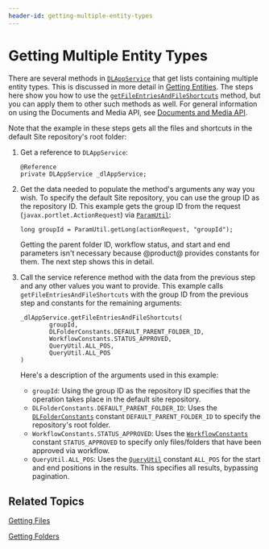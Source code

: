 ```yaml
---
header-id: getting-multiple-entity-types
---
```


# Getting Multiple Entity Types

There are several methods in 
[`DLAppService`](@platform-ref@/7.2-latest/javadocs/portal-kernel/com/liferay/document/library/kernel/service/DLAppService.html) 
that get lists containing multiple entity types. This is discussed in more 
detail in 
[Getting Entities](/developer/frameworks/-/knowledge_base/7-2/getting-entities). 
The steps here show you how to use the 
[`getFileEntriesAndFileShortcuts`](@platform-ref@/7.2-latest/javadocs/portal-kernel/com/liferay/document/library/kernel/service/DLAppService.html#getFileEntriesAndFileShortcuts-long-long-int-int-int-) 
method, but you can apply them to other such methods as well. 
For general information on using the Documents and Media API, see 
[Documents and Media API](/developer/frameworks/-/knowledge_base/7-2/documents-and-media-api). 

Note that the example in these steps gets all the files and shortcuts in the 
default Site repository's root folder: 

1.  Get a reference to `DLAppService`: 

        @Reference
        private DLAppService _dlAppService;

2.  Get the data needed to populate the method's arguments any way you wish. To
    specify the default Site repository, you can use the group ID as the
    repository ID. This example gets the group ID from the request 
    (`javax.portlet.ActionRequest`) via 
    [`ParamUtil`](@platform-ref@/7.2-latest/javadocs/portal-kernel/com/liferay/portal/kernel/util/ParamUtil.html): 

        long groupId = ParamUtil.getLong(actionRequest, "groupId");

    Getting the parent folder ID, workflow status, and start and end parameters 
    isn't necessary because @product@ provides constants for them. The next step 
    shows this in detail. 

3.  Call the service reference method with the data from the previous step and 
    any other values you want to provide. This example calls 
    `getFileEntriesAndFileShortcuts` with the group ID from the previous step 
    and constants for the remaining arguments: 

        _dlAppService.getFileEntriesAndFileShortcuts(
                groupId, 
                DLFolderConstants.DEFAULT_PARENT_FOLDER_ID, 
                WorkflowConstants.STATUS_APPROVED, 
                QueryUtil.ALL_POS, 
                QueryUtil.ALL_POS
        )

    Here's a description of the arguments used in this example: 

    -   `groupId`: Using the group ID as the repository ID specifies that the 
        operation takes place in the default site repository. 
    -   `DLFolderConstants.DEFAULT_PARENT_FOLDER_ID`: Uses the 
        [`DLFolderConstants`](@platform-ref@/7.2-latest/javadocs/portal-kernel/com/liferay/document/library/kernel/model/DLFolderConstants.html) 
        constant `DEFAULT_PARENT_FOLDER_ID` to specify the repository's root 
        folder. 
    -   `WorkflowConstants.STATUS_APPROVED`: Uses the 
        [`WorkflowConstants`](@platform-ref@/7.2-latest/javadocs/portal-kernel/com/liferay/portal/kernel/workflow/WorkflowConstants.html) 
        constant `STATUS_APPROVED` to specify only files/folders that have been 
        approved via workflow. 
    -   `QueryUtil.ALL_POS`: Uses the 
        [`QueryUtil`](@platform-ref@/7.2-latest/javadocs/portal-kernel/com/liferay/portal/kernel/dao/orm/QueryUtil.html) 
        constant `ALL_POS` for the start and end positions in the results. This 
        specifies all results, bypassing pagination. 

## Related Topics

[Getting Files](/developer/frameworks/-/knowledge_base/7-1/getting-files)

[Getting Folders](/developer/frameworks/-/knowledge_base/7-1/getting-folders)
